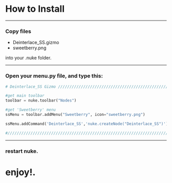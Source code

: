 # How to Install---### Copy files     * Deinterlace_SS.gizmo * sweetberry.png    into your .nuke folder.    ---### Open your menu.py file, and type this:```python# Deinterlace_SS Gizmo ////////////////////////////////////////////////////////////////////////////////////////#get main toolbartoolbar = nuke.toolbar("Nodes")#get 'Sweetberry' menussMenu = toolbar.addMenu("Sweetberry", icon="sweetberry.png")ssMenu.addCommand('Deinterlace_SS','nuke.createNode("Deinterlace_SS")')#/////////////////////////////////////////////////////////////////////////////////////////////////////////////```---### restart nuke.# enjoy!.
